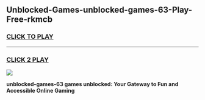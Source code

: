 
## Unblocked-Games-unblocked-games-63-Play-Free-rkmcb
<h3>
<a href="https://premium76.site?title=unblocked-games-63&ref=24M">CLICK TO PLAY</a></h3>
<hr>

<h3>
<a href="https://premium76.site?title=unblocked-games-63&ref=24M">CLICK 2 PLAY</a>
  
</h3>

<a href="https://premium76.site?title=unblocked-games-63&ref=24M"><img src="https://clearcache.store/games.png"></a>


**unblocked-games-63 games unblocked: Your Gateway to Fun and Accessible Online Gaming**

